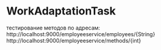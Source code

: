 # WorkAdaptationTask
тестирование методов по адресам:
http://localhost:9000/employeeservice/employees/{String}
http://localhost:9000/employeeservice/methods/{int}
